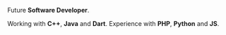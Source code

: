Future **Software Developer**.

Working with **C++**, **Java** and **Dart**.
Experience with **PHP**, **Python** and **JS**.


